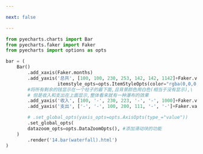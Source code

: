 ```yaml
---

next: false

---
```




<BlogInfo id="614" title="27.柱状图waterfall图" author="白日梦想猿" pv=0 read_times=0 pre_cost_time="0分39秒" category="pyecharts学习" tag_list="['pyecharts学习']" create_time="2021.01.21 14:59:36" update_time="2021.01.21 15:15:58" />

```python
from pyecharts.charts import Bar
from pyecharts.faker import Faker
from pyecharts import options as opts

bar = (
    Bar()
        .add_xaxis(Faker.months)
        .add_yaxis('总共', [100, 100, 230, 253, 142, 142, 1142]+Faker.values(), stack='收入支出',
                   itemstyle_opts=opts.ItemStyleOpts(color="rgba(0,0,0,0)"), )
        #将所有剩余的钱显示在一个柱子的最下面,且背景颜色用白色(相当于没有显示),\
        # 但是收入和支出在上面显示,整体看来就有一种瀑布的效果
        .add_yaxis('收入', [100, '-', 230, 223, '-', '-', 1000]+Faker.values(), stack='收入支出')
        .add_yaxis('支出', ['-', '-', 100, 200, 111, '-', '-']+Faker.values(), stack='收入支出')

        # .set_global_opts(yaxis_opts=opts.AxisOpts(type_="value"))
        .set_global_opts(
        datazoom_opts=opts.DataZoomOpts(), #添加滑动块的功能
    )
        .render('14.bar(waterfall).html')
)

```



<ActionBox />
